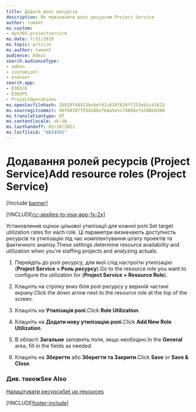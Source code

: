 ```yaml
---
title: Додати ролі ресурсів
description: Як призначити ролі ресурсам Project Service
author: rumant
ms.custom:
- dyn365-projectservice
ms.date: 7/31/2018
ms.topic: article
ms.author: rumant
audience: Admin
search.audienceType:
- admin
- customizer
- enduser
search.app:
- D365CE
- D365PS
- ProjectOperations
ms.openlocfilehash: 2b92df44415bc6efd1c610fb26ff153eb1cd1615
ms.sourcegitcommit: 40f68387f594180af64a5e5c748b6efa188bd300
ms.translationtype: HT
ms.contentlocale: uk-UA
ms.lasthandoff: 05/10/2021
ms.locfileid: "6014501"
---
```

# <a name="add-resource-roles-project-service"></a><span data-ttu-id="9c760-103">Додавання ролей ресурсів (Project Service)</span><span class="sxs-lookup"><span data-stu-id="9c760-103">Add resource roles (Project Service)</span></span>

[!include [banner](../includes/psa-now-project-operations.md)]

[!INCLUDE[cc-applies-to-psa-app-1x-2x](../includes/cc-applies-to-psa-app-1x-2x.md)]

<span data-ttu-id="9c760-104">Установлення оцінок цільової утилізації для кожної ролі.</span><span class="sxs-lookup"><span data-stu-id="9c760-104">Set target utilization rates for each role.</span></span> <span data-ttu-id="9c760-105">Ці параметри визначають доступність ресурсів та утилізацію під час комплектування штату проектів та фактичного аналізу.</span><span class="sxs-lookup"><span data-stu-id="9c760-105">These settings determine resource availability and utilization when you’re staffing projects and analyzing actuals.</span></span>  
  
1.  <span data-ttu-id="9c760-106">Перейдіть до ролі ресурсу, для якої слід настроїти утилізацію (**Project Service > Роль ресурсу**).</span><span class="sxs-lookup"><span data-stu-id="9c760-106">Go to the resource role you want to configure the utilization for (**Project Service > Resource Role**).</span></span>  
  
2.  <span data-ttu-id="9c760-107">Клацніть на стрілку вниз біля ролі ресурсу у верхній частині екрану.</span><span class="sxs-lookup"><span data-stu-id="9c760-107">Click the down arrow next to the resource role at the top of the screen.</span></span>  
  
3.  <span data-ttu-id="9c760-108">Клацніть на **Утилізація ролі**.</span><span class="sxs-lookup"><span data-stu-id="9c760-108">Click **Role Utilization**.</span></span>  
  
4.  <span data-ttu-id="9c760-109">Клацніть на **Додати нову утилізацію ролі**.</span><span class="sxs-lookup"><span data-stu-id="9c760-109">Click **Add New Role Utilization**.</span></span>  
  
5.  <span data-ttu-id="9c760-110">В області **Загальне** заповніть поля, якщо необхідно.</span><span class="sxs-lookup"><span data-stu-id="9c760-110">In the **General** area, fill in the fields as needed.</span></span>  
  
6.  <span data-ttu-id="9c760-111">Клацніть на **Зберегти** або **Зберегти та Закрити**.</span><span class="sxs-lookup"><span data-stu-id="9c760-111">Click **Save** or **Save & Close**.</span></span>  
  
### <a name="see-also"></a><span data-ttu-id="9c760-112">Див. також</span><span class="sxs-lookup"><span data-stu-id="9c760-112">See Also</span></span>  
 [<span data-ttu-id="9c760-113">Налаштувати ресурси</span><span class="sxs-lookup"><span data-stu-id="9c760-113">Set up resources</span></span>](../psa/set-up-resources.md)


[!INCLUDE[footer-include](../includes/footer-banner.md)]